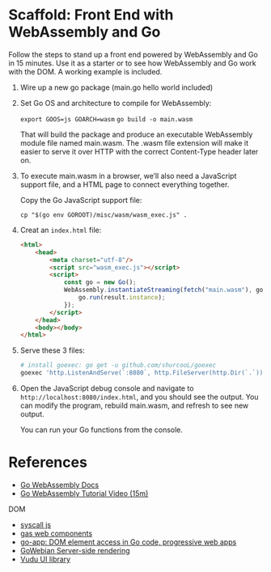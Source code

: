 # Scaffold: Front End with WebAssembly and Go

Follow the steps to stand up a front end powered by WebAssembly and Go in 15 minutes. Use it as a starter or to see how WebAssembly and Go work with the DOM. A working example is included.

1. Wire up a new go package (main.go hello world included) 

1. Set Go OS and architecture to compile for WebAssembly:

    `export GOOS=js GOARCH=wasm`
    `go build -o main.wasm`

    That will build the package and produce an executable WebAssembly module file named main.wasm. The .wasm file extension will make it easier to serve it over HTTP with the correct Content-Type header later on.

1. To execute main.wasm in a browser, we’ll also need a JavaScript support file, and a HTML page to connect everything together.

    Copy the Go JavaScript support file:

    `cp "$(go env GOROOT)/misc/wasm/wasm_exec.js" .`

1. Creat an `index.html` file:

    ```html
    <html>
        <head>
            <meta charset="utf-8"/>
            <script src="wasm_exec.js"></script>
            <script>
                const go = new Go();
                WebAssembly.instantiateStreaming(fetch("main.wasm"), go.importObject).then((result) => {
                    go.run(result.instance);
                });
            </script>
        </head>
        <body></body>
    </html>
    ```

1. Serve these 3 files:

    ```bash
    # install goexec: go get -u github.com/shurcooL/goexec
    goexec 'http.ListenAndServe(`:8080`, http.FileServer(http.Dir(`.`)))'
    ```

1. Open the JavaScript debug console and navigate to `http://localhost:8080/index.html`, and you should see the output. You can modify the program, rebuild main.wasm, and refresh to see new output.

    You can run your Go functions from the console.

# References

- [Go WebAssembly Docs](https://github.com/golang/go/wiki/WebAssembly)
- [Go WebAssembly Tutorial Video (15m)](https://www.youtube.com/watch?v=4kBvvk2Bzis)

DOM
- [syscall js](https://godoc.org/syscall/js)
- [gas web components](https://gascore.github.io/#/)
- [go-app: DOM element access in Go code, progressive web apps](https://github.com/maxence-charriere/go-app)
- [GoWebian Server-side rendering](https://github.com/bgokden/gowebian)
- [Vudu UI library](https://github.com/vugu/vugu)
